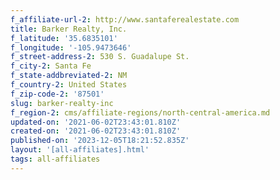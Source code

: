 ```yaml
---
f_affiliate-url-2: http://www.santaferealestate.com
title: Barker Realty, Inc.
f_latitude: '35.6835101'
f_longitude: '-105.9473646'
f_street-address-2: 530 S. Guadalupe St.­
f_city-2: Santa Fe­
f_state-addbreviated-2: NM­
f_country-2: United States
f_zip-code-2: '87501'
slug: barker-realty-inc
f_region-2: cms/affiliate-regions/north-central-america.md
updated-on: '2021-06-02T23:43:01.810Z'
created-on: '2021-06-02T23:43:01.810Z'
published-on: '2023-12-05T18:21:52.835Z'
layout: '[all-affiliates].html'
tags: all-affiliates
---
```



